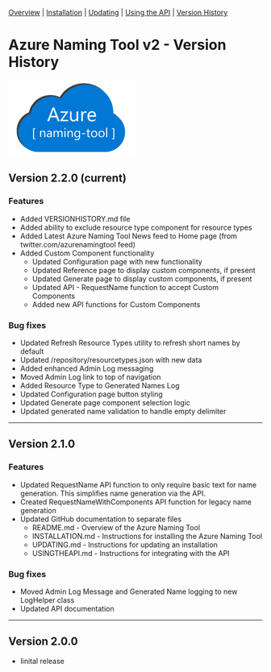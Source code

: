 ﻿[Overview](./) | [Installation](INSTALLATION.md) | [Updating](UPDATING.md) | [Using the API](USINGTHEAPI.md) | [Version History](VERSIONHISTORY.md) 

# Azure Naming Tool v2 - Version History

<img src="./wwwroot/images/AzureNamingToolLogo.png?raw=true" alt="Azure Naming Tool" title="Azure Naming Tool" height="150"/>

## Version 2.2.0 (current)
### Features
- Added VERSIONHISTORY.md file
- Added ability to exclude resource type component for resource types
- Added Latest Azure Naming Tool News feed to Home page (from twitter.com/azurenamingtool feed)
- Added Custom Component functionality
	- Updated Configuration page with new functionality
	- Updated Reference page to display custom components, if present
	- Updated Generate page to display custom components, if present
	- Updated API - RequestName function to accept Custom Components
	- Added new API functions for Custom Components

### Bug fixes
- Updated Refresh Resource Types utility to refresh short names by default
- Updated /repository/resourcetypes.json with new data
- Added enhanced Admin Log messaging
- Moved Admin Log link to top of navigation
- Added Resource Type to Generated Names Log
- Updated Configuration page button styling
- Updated Generate page component selection logic
- Updated generated name validation to handle empty delimiter

***

## Version 2.1.0
### Features
- Updated RequestName API function to only require basic text for name generation. This simplifies name generation via the API.
- Created RequestNameWithComponents API function for legacy name generation
- Updated GitHub documentation to separate files
	- README.md - Overview of the Azure Naming Tool
	- INSTALLATION.md - Instructions for installing the Azure Naming Tool
	- UPDATING.md - Instructions for updating an installation
	- USINGTHEAPI.md - Instructions for integrating with the API

### Bug fixes
- Moved Admin Log Message and Generated Name logging to new LogHelper class
- Updated API documentation

***

## Version 2.0.0
- Iinital release